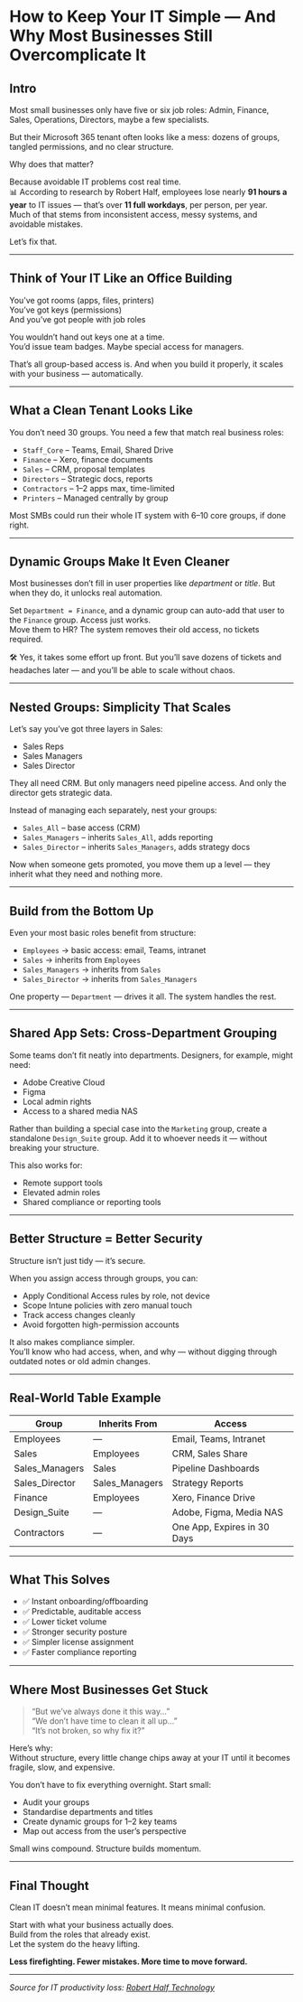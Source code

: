 # How to Keep Your IT Simple — And Why Most Businesses Still Overcomplicate It

## Intro

Most small businesses only have five or six job roles: Admin, Finance, Sales, Operations, Directors, maybe a few specialists.

But their Microsoft 365 tenant often looks like a mess: dozens of groups, tangled permissions, and no clear structure.

Why does that matter?

Because avoidable IT problems cost real time.  
📊 According to research by Robert Half, employees lose nearly **91 hours a year** to IT issues — that’s over **11 full workdays**, per person, per year.  
Much of that stems from inconsistent access, messy systems, and avoidable mistakes.

Let’s fix that.

---

## Think of Your IT Like an Office Building

You’ve got rooms (apps, files, printers)  
You’ve got keys (permissions)  
And you’ve got people with job roles

You wouldn’t hand out keys one at a time.  
You’d issue team badges. Maybe special access for managers.

That’s all group-based access is. And when you build it properly, it scales with your business — automatically.

---

## What a Clean Tenant Looks Like

You don’t need 30 groups. You need a few that match real business roles:

- `Staff_Core` – Teams, Email, Shared Drive  
- `Finance` – Xero, finance documents  
- `Sales` – CRM, proposal templates  
- `Directors` – Strategic docs, reports  
- `Contractors` – 1–2 apps max, time-limited  
- `Printers` – Managed centrally by group

Most SMBs could run their whole IT system with 6–10 core groups, if done right.

---

## Dynamic Groups Make It Even Cleaner

Most businesses don’t fill in user properties like *department* or *title*. But when they do, it unlocks real automation.

Set `Department = Finance`, and a dynamic group can auto-add that user to the `Finance` group. Access just works.  
Move them to HR? The system removes their old access, no tickets required.

🛠 Yes, it takes some effort up front. But you’ll save dozens of tickets and headaches later — and you’ll be able to scale without chaos.

---

## Nested Groups: Simplicity That Scales

Let’s say you’ve got three layers in Sales:

- Sales Reps  
- Sales Managers  
- Sales Director  

They all need CRM. But only managers need pipeline access. And only the director gets strategic data.

Instead of managing each separately, nest your groups:

- `Sales_All` – base access (CRM)  
- `Sales_Managers` – inherits `Sales_All`, adds reporting  
- `Sales_Director` – inherits `Sales_Managers`, adds strategy docs

Now when someone gets promoted, you move them up a level — they inherit what they need and nothing more.

---

## Build from the Bottom Up

Even your most basic roles benefit from structure:

- `Employees` → basic access: email, Teams, intranet  
- `Sales` → inherits from `Employees`  
- `Sales_Managers` → inherits from `Sales`  
- `Sales_Director` → inherits from `Sales_Managers`

One property — `Department` — drives it all. The system handles the rest.

---

## Shared App Sets: Cross-Department Grouping

Some teams don’t fit neatly into departments. Designers, for example, might need:

- Adobe Creative Cloud  
- Figma  
- Local admin rights  
- Access to a shared media NAS

Rather than building a special case into the `Marketing` group, create a standalone `Design_Suite` group. Add it to whoever needs it — without breaking your structure.

This also works for:

- Remote support tools  
- Elevated admin roles  
- Shared compliance or reporting tools

---

## Better Structure = Better Security

Structure isn’t just tidy — it’s secure.

When you assign access through groups, you can:

- Apply Conditional Access rules by role, not device  
- Scope Intune policies with zero manual touch  
- Track access changes cleanly  
- Avoid forgotten high-permission accounts

It also makes compliance simpler.  
You’ll know who had access, when, and why — without digging through outdated notes or old admin changes.

---

## Real-World Table Example

| Group             | Inherits From     | Access                              |
|------------------|-------------------|-------------------------------------|
| Employees         | —                 | Email, Teams, Intranet              |
| Sales             | Employees         | CRM, Sales Share                    |
| Sales_Managers    | Sales             | Pipeline Dashboards                 |
| Sales_Director    | Sales_Managers    | Strategy Reports                    |
| Finance           | Employees         | Xero, Finance Drive                 |
| Design_Suite      | —                 | Adobe, Figma, Media NAS             |
| Contractors       | —                 | One App, Expires in 30 Days         |

---

## What This Solves

- ✅ Instant onboarding/offboarding  
- ✅ Predictable, auditable access  
- ✅ Lower ticket volume  
- ✅ Stronger security posture  
- ✅ Simpler license assignment  
- ✅ Faster compliance reporting

---

## Where Most Businesses Get Stuck

> “But we’ve always done it this way…”  
> “We don’t have time to clean it all up…”  
> “It’s not broken, so why fix it?”

Here’s why:  
Without structure, every little change chips away at your IT until it becomes fragile, slow, and expensive.

You don’t have to fix everything overnight. Start small:

- Audit your groups  
- Standardise departments and titles  
- Create dynamic groups for 1–2 key teams  
- Map out access from the user’s perspective

Small wins compound. Structure builds momentum.

---

## Final Thought

Clean IT doesn’t mean minimal features. It means minimal confusion.

Start with what your business actually does.  
Build from the roles that already exist.  
Let the system do the heavy lifting.

**Less firefighting. Fewer mistakes. More time to move forward.**

---

*Source for IT productivity loss: [Robert Half Technology](https://steadynetworks.com/how-much-time-are-you-losing-to-technology-issues/)*

